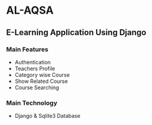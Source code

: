 # AL-AQSA

## E-Learning Application Using Django

### Main Features

- Authentication
- Teachers Profile
- Category wise Course 
- Show Related Course 
- Course Searching 

### Main Technology 
- Django & Sqlite3 Database
